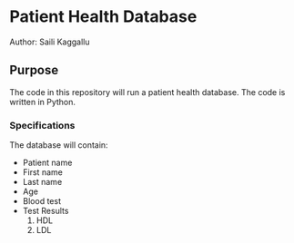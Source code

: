# Patient Health Database

Author: Saili Kaggallu

## Purpose
The code in this repository will run a patient health database. 
The code is written in Python. 

### Specifications
The database will contain:
*  Patient name
  * First name
  * Last name
* Age
* Blood test
* Test Results
  1. HDL
  1. LDL
 